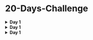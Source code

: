 # 20-Days-Challenge


<details><summary><b>Day 1</b></summary>
<p>

#### Count Digit

</p>
</details>
<details><summary><b>Day 1</b></summary>
<p>

#### Count Digit

</p>
</details>
<details><summary><b>Day 1</b></summary>
<p>

#### Count Digit

</p>
</details>

